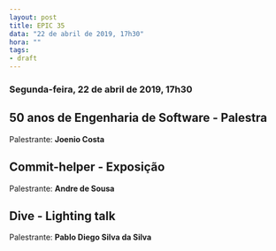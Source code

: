 ```yaml
---
layout: post
title: EPIC 35
data: "22 de abril de 2019, 17h30"
hora: ""
tags:
- draft
---
```



### Segunda-feira, 22 de abril de 2019, 17h30

## 50 anos de Engenharia de Software - Palestra
Palestrante: **Joenio Costa**

## Commit-helper - Exposição
Palestrante: **Andre de Sousa**

## Dive - Lighting talk
Palestrante: **Pablo Diego Silva da Silva**

